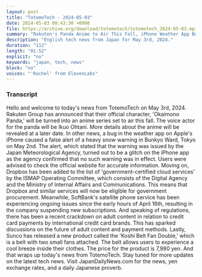 ```yaml
---
layout: post
title: "TotemoTech - 2024-05-03"
date: 2024-05-03 08:43:30 +0900
file: https://archive.org/download/totemotech/totemotech_2024-05-03.mp3
summary: "Rakuten's Panda Anime to Air This Fall, iPhone Weather App Bug, & more…"
description: "English tech news from Japan for May 3rd, 2024."
duration: "112"
length: "01:52"
explicit: "no"
keywords: "japan, tech, news"
block: "no"
voices: "'Rachel' from ElevenLabs"
---
```


### Transcript

Hello and welcome to today's news from TotemoTech on May 3rd, 2024. Rakuten Group has announced that their official character, 'Okaimono Panda,' will be turned into an anime series set to air this fall. The voice actor for the panda will be Ikuo Ohtani. More details about the anime will be revealed at a later date. In other news, a bug in the weather app on Apple's iPhone caused a false alert of a heavy snow warning in Bunkyo Ward, Tokyo on May 2nd. The alert, which stated that the warning was issued by the Japan Meteorological Agency, turned out to be a glitch on the iPhone app as the agency confirmed that no such warning was in effect. Users were advised to check the official website for accurate information. Moving on, Dropbox has been added to the list of 'government-certified cloud services' by the ISMAP Operating Committee, which consists of the Digital Agency and the Ministry of Internal Affairs and Communications. This means that Dropbox and similar services will now be eligible for government procurement. Meanwhile, SoftBank's satellite phone service has been experiencing ongoing issues since the early hours of April 16th, resulting in the company suspending new subscriptions. And speaking of regulations, there has been a recent crackdown on adult content in relation to credit card payments by international credit card brands. This has sparked discussions on the future of adult content and payment methods. Lastly, Sunco has released a new product called the 'Koshi Belt Fan Double,' which is a belt with two small fans attached. The belt allows users to experience a cool breeze inside their clothes. The price for the product is 7,980 yen. And that wraps up today's news from TotemoTech. Stay tuned for more updates on the latest tech news.   Visit JapanDailyNews.com for the news, yen exchange rates, and a daily Japanese proverb.

